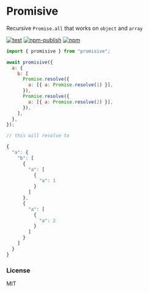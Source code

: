 # Promisive

Recursive `Promise.all` that works on `object` and `array`

[![test](https://github.com/seanghay/promisive/actions/workflows/test.yml/badge.svg)](https://github.com/seanghay/promisive/actions/workflows/test.yml)
[![npm-publish](https://github.com/seanghay/promisive/actions/workflows/npm-publish.yml/badge.svg)](https://github.com/seanghay/promisive/actions/workflows/npm-publish.yml)
[![npm](https://shields.io/npm/v/promisive)](https://npm.im/promisive)

```js
import { promisive } from "promisive";

await promisive({
  a: {
    b: [
      Promise.resolve({
        a: [{ a: Promise.resolve(1) }],
      }),
      Promise.resolve({
        a: [{ a: Promise.resolve(2) }],
      }),
    ],
  },
});

// this will resolve to

{
  "a": {
    "b": [
      {
        "a": [
          {
            "a": 1
          }
        ]
      },
      {
        "a": [
          {
            "a": 2
          }
        ]
      }
    ]
  }
}
```

### License

MIT

